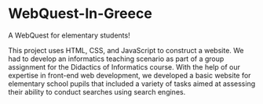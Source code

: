# WebQuest-In-Greece
A WebQuest for elementary students!

This project uses HTML, CSS, and JavaScript to construct a website. We had to develop an informatics teaching scenario as part of a group assignment for the Didactics of Informatics course. With the help of our expertise in front-end web development, we developed a basic website for elementary school pupils that included a variety of tasks aimed at assessing their ability to conduct searches using search engines.
